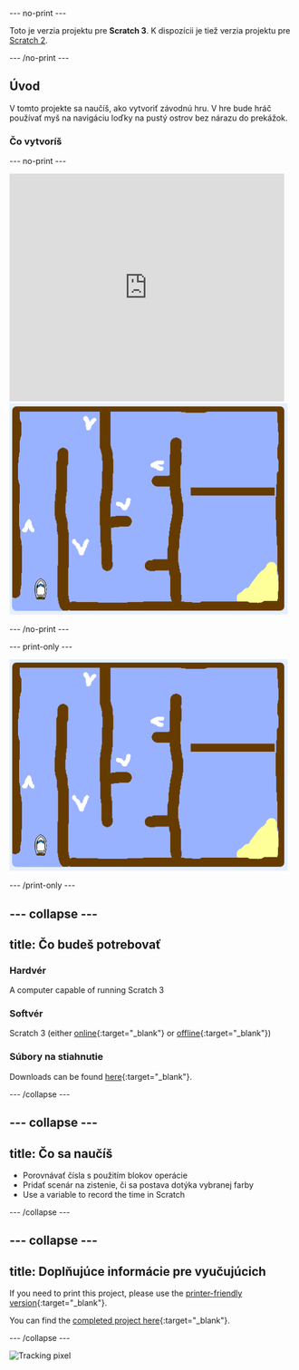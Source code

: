 \--- no-print \---

Toto je verzia projektu pre **Scratch 3**. K dispozícii je tiež verzia projektu pre [Scratch 2](https://projects.raspberrypi.org/en/projects/boat-race-scratch2).

\--- /no-print \---

## Úvod

V tomto projekte sa naučíš, ako vytvoriť závodnú hru. V hre bude hráč používať myš na navigáciu loďky na pustý ostrov bez nárazu do prekážok.

### Čo vytvoríš

\--- no-print \---

<div class="scratch-preview">
  <iframe allowtransparency="true" width="485" height="402" src="https://scratch.mit.edu/projects/embed/276662533/?autostart=false" frameborder="0" scrolling="no"></iframe>
  <img src="images/boat_race_demo.png">
</div>

\--- /no-print \---

\--- print-only \---

![boat race demo](images/boat_race_demo.png)

\--- /print-only \---

## \--- collapse \---

## title: Čo budeš potrebovať

### Hardvér

A computer capable of running Scratch 3

### Softvér

Scratch 3 (either [online](https://rpf.io/scratchon){:target="_blank"} or [offline](https://rpf.io/scratchoff){:target="_blank"})

### Súbory na stiahnutie

Downloads can be found [here](http://rpf.io/p/en/boat-race-go){:target="_blank"}.

\--- /collapse \---

## \--- collapse \---

## title: Čo sa naučíš

- Porovnávať čísla s použitím blokov operácie
- Pridať scenár na zistenie, či sa postava dotýka vybranej farby
- Use a variable to record the time in Scratch

\--- /collapse \---

## \--- collapse \---

## title: Doplňujúce informácie pre vyučujúcich

If you need to print this project, please use the [printer-friendly version](https://projects.raspberrypi.org/en/projects/boat-race/print){:target="_blank"}.

You can find the [completed project here](http://rpf.io/p/en/boat-race-get){:target="_blank"}.

\--- /collapse \---

![Tracking pixel](https://code.org/api/hour/begin_codeclub_boatrace.png)